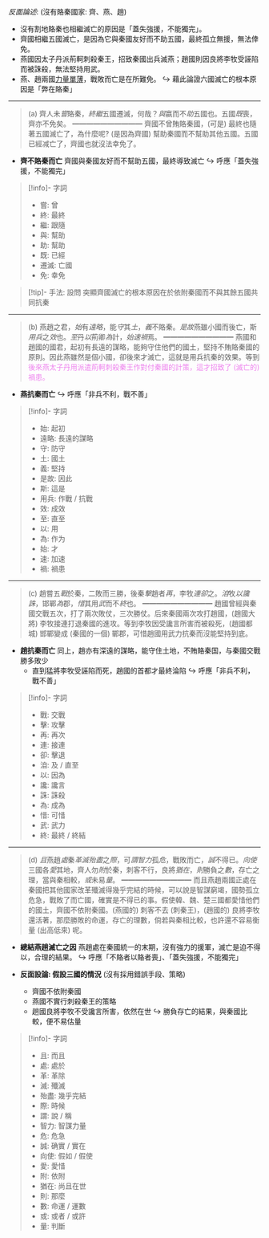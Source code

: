 *反面論述*: (沒有賂秦國家: 齊、燕、趙)
- 沒有割地賂秦也相繼滅亡的原因是「<span class="hi-blue">蓋失強援，不能獨完</span>」。
- 齊國相繼五國滅亡，是因為它<span class="hi-green">與秦國友好而不助五國</span>，最終<span class="hi-green">孤立無援，無法倖免</span>。
- 燕國因太子丹<span class="hi-green">派荊軻刺殺秦王</span>，招致秦國出兵滅燕；趙國則因<span class="hi-green">良將李牧受誣陷而被誅殺，無法堅持用武</span>。
- 燕、趙兩國<u>力量單薄</u>，戰敗而亡是在所難免。
↪️ 藉此論證六國滅亡的根本原因是「弊在賂秦」

---

> (a)   齊人未*嘗*賂秦，*終繼*五國遷滅，何哉？*與*嬴而不*助*五國也。五國*既*喪，齊亦不免矣。
> ━━━━━━━━━━
> 齊國不曾賄賂秦國，(可是) 最終也隨著五國滅亡了，為什麼呢? (是因為齊國) 幫助秦國而不幫助其他五國。五國已經减亡了，齊國也就沒法幸免了。

- **齊不賂秦而亡**
  <span class="hi-green">齊國與秦國友好而不幫助五國</span>，最終導致滅亡
  ↪️ 呼應「蓋失強援，不能獨完」

> [!info]- 字詞
> - 嘗: 曾
> - 終: 最終
> - 繼: 跟隨
> - 與: 幫助
> - 助: 幫助
> - 既: 已經
> - 遷滅: 亡國
> - 免: 幸免

> [!tip]- 手法: 設問
> 突顯齊國滅亡的根本原因在於依附秦國而不與其餘五國共同抗秦

---

> (b)   燕趙之君，*始*有*遠略*，能*守*其*土*，*義*不賂秦。*是故*燕雖小國而後亡，斯*用兵*之*效*也。*至*丹*以*荊卿*為*計，*始速禍*焉。
> ━━━━━━━━━━
> 燕國和趙國的國君，起初<span class="hi-orange">有長遠的謀略</span>，能夠<span class="hi-orange">守住他們的國土</span>，堅持不賄賂秦國的原則。<span class="hi-orange">因此燕雖然是個小國，卻後來才滅亡</span>，這就是<span class="hi-orange">用兵抗秦的效果</span>。等到<span style="color: violet">後來燕太子丹用派遣荊軻刺殺秦王作對付秦國的計策，這才招致了 (滅亡的) 禍患。</span>

- **燕抗秦而亡**
  ↪️ 呼應「非兵不利，戰不善」

> [!info]- 字詞
> - 始: 起初
> - 遠略: 長遠的謀略
> - 守: 防守
> - 土: 國土
> - 義: 堅持
> - 是故: 因此
> - 斯: 這是
> - 用兵: 作戰 / 抗戰
> - 效: 成效
> - 至: 直至
> - 以: 用
> - 為: 作为
> - 始: 才
> - 速: 加速
> - 禍: 禍患

---

> (c)   趙嘗五*戰*於秦，二敗而三勝，後秦*擊*趙者*再*，李牧*連卻*之。*洎*牧*以讒誅*，邯鄲*為*郡，*惜*其用*武*而不*終*也。
> ━━━━━━━━━━
> 趙國曾經與秦國交戰五次，打了兩次敗仗，三次勝仗。后來秦國兩次攻打趙國，(趙國大將) 李牧接連打退秦國的進攻。等到李牧因受讒言所害而被殺死，(趙國都城) 邯鄲變成 (秦國的一個) 鄲郡，可惜趙國用武力抗秦而沒能堅持到底。

- **趙抗秦而亡**
  同上，趙亦有深遠的謀略，能守住土地，不賄賂秦国，与秦國交戰勝多敗少
	- 直到猛將李牧受誣陷而死，趙國的首都才最終淪陷
  ↪️ 呼應「非兵不利，戰不善」

> [!info]- 字詞
> - 戰: 交戰
> - 擊: 攻擊
> - 再: 再次
> - 連: 接連
> - 卻: 擊退
> - 洎: 及 / 直至
> - 以: 因為
> - 讒: 讒言
> - 誅: 誅殺
> - 為: 成為
> - 惜: 可惜
> - 武: 武力
> - 終: 最終 / 終結

---

> (d)   *且*燕趙*處*秦*革滅殆盡*之*際*，可*謂智力*孤*危*，戰敗而亡，*誠*不得已。*向使*三國各*愛*其地，齊人勿*附*於秦，刺客不行，良將*猶在*，*則*勝負之*數*，存亡之理，當與秦相較，*或*未易*量*。
> ━━━━━━━━━━
> 而且燕趙兩國正處在秦國把其他國家改革殲滅得幾乎完結的時候，可以說是智謀窮竭，國勢孤立危急，戰敗了而亡國，確實是不得已的事。假使韓、魏、楚三國都愛惜他們的國土，齊國不依附秦國。(燕國的) 刺客不去 (刺秦王)，(趙國的) 良將李牧還活著，那麼勝敗的命運，存亡的理數，倘若與秦相比較，也許還不容易衡量 (出高低來) 呢。

- **總結燕趟滅亡之因**
  燕趙處在秦國統一的末期，沒有強力的援軍，滅亡是迫不得以，合理的結果。
  ↪️ 呼應「不賂者以賂者喪」、「蓋失強援，不能獨完」

- **反面設論: 假設三國的情況** (沒有採用錯誤手段、策略)
	- 齊國不依附秦國
	- 燕國不實行刺殺秦王的策略
	- 趟國良將李牧不受讒言所害，依然在世
↪️ 勝負存亡的結果，與秦國比較，便不易估量

> [!info]- 字詞
> - 且: 而且
> - 處: 處於
> - 革: 革除
> - 滅: 殲滅
> - 殆盡: 幾乎完結
> - 際: 時候
> - 謂: 說 / 稱
> - 智力: 智謀力量
> - 危: 危急
> - 誠: 确實 / 實在
> - 向使: 假如 / 假使
> - 愛: 愛惜
> - 附: 依附
> - 猶在: 尚且在世
> - 則: 那麼
> - 數: 命運 / 運數
> - 或: 或者 / 或許
> - 量: 判斷

